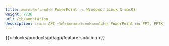 ```yaml
---
title: ลบความคิดเห็นจากไฟล์ PowerPoint บน Windows, Linux & macOS
weight: 7730
url: /th/annotation
description: แอพและ API ฟรีเพื่อจัดการคำอธิบายประกอบในไฟล์ PowerPoint เช่น PPT, PPTX, PPS, POT, PPSX, PPTM, PPSM, POTX, POTM และ ODP
---
```


{{< blocks/products/pf/agp/feature-solution >}} 


